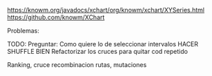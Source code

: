 https://knowm.org/javadocs/xchart/org/knowm/xchart/XYSeries.html
https://github.com/knowm/XChart


Problemas: 


TODO:
	Preguntar: Como quiere lo de seleccionar intervalos
	HACER SHUFFLE BIEN
	Refactorizar los cruces para quitar cod repetido


Ranking, cruce recombinacion rutas, mutaciones